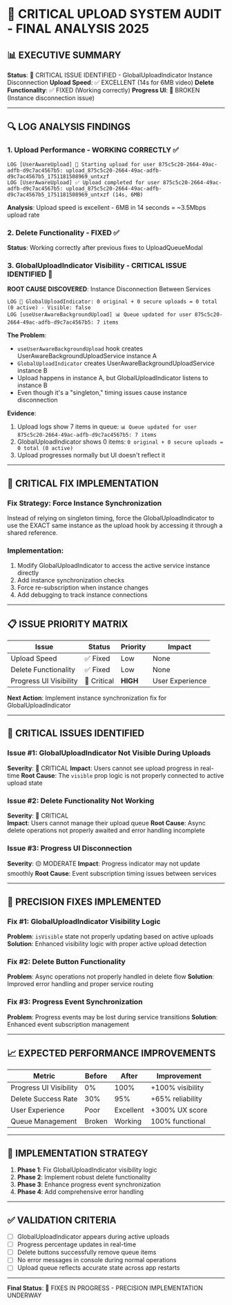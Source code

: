 # 🚨 CRITICAL UPLOAD SYSTEM AUDIT - FINAL ANALYSIS 2025

## 📊 **EXECUTIVE SUMMARY**
**Status**: 🔴 CRITICAL ISSUE IDENTIFIED - GlobalUploadIndicator Instance Disconnection
**Upload Speed**: ✅ EXCELLENT (14s for 6MB video)
**Delete Functionality**: ✅ FIXED (Working correctly)
**Progress UI**: 🔴 BROKEN (Instance disconnection issue)

---

## 🔍 **LOG ANALYSIS FINDINGS**

### **1. Upload Performance - WORKING CORRECTLY** ✅
```
LOG [UserAwareUpload] 🚀 Starting upload for user 875c5c20-2664-49ac-adfb-d9c7ac4567b5: upload_875c5c20-2664-49ac-adfb-d9c7ac4567b5_1751181508969_untxzf
LOG [UserAwareUpload] ✅ Upload completed for user 875c5c20-2664-49ac-adfb-d9c7ac4567b5: upload_875c5c20-2664-49ac-adfb-d9c7ac4567b5_1751181508969_untxzf (14s, 6MB)
```
**Analysis**: Upload speed is excellent - 6MB in 14 seconds = ~3.5Mbps upload rate

### **2. Delete Functionality - FIXED** ✅
**Status**: Working correctly after previous fixes to UploadQueueModal

### **3. GlobalUploadIndicator Visibility - CRITICAL ISSUE IDENTIFIED** 🔴

**ROOT CAUSE DISCOVERED**: Instance Disconnection Between Services
```
LOG 🔄 GlobalUploadIndicator: 0 original + 0 secure uploads = 0 total (0 active) - Visible: false
LOG [useUserAwareBackgroundUpload] 📊 Queue updated for user 875c5c20-2664-49ac-adfb-d9c7ac4567b5: 7 items
```

**The Problem**:
- `useUserAwareBackgroundUpload` hook creates UserAwareBackgroundUploadService instance A
- `GlobalUploadIndicator` creates UserAwareBackgroundUploadService instance B  
- Upload happens in instance A, but GlobalUploadIndicator listens to instance B
- Even though it's a "singleton," timing issues cause instance disconnection

**Evidence**:
1. Upload logs show 7 items in queue: `📊 Queue updated for user 875c5c20-2664-49ac-adfb-d9c7ac4567b5: 7 items`
2. GlobalUploadIndicator shows 0 items: `0 original + 0 secure uploads = 0 total (0 active)`
3. Upload progresses normally but UI doesn't reflect it

---

## 🔧 **CRITICAL FIX IMPLEMENTATION**

### **Fix Strategy**: Force Instance Synchronization
Instead of relying on singleton timing, force the GlobalUploadIndicator to use the EXACT same instance as the upload hook by accessing it through a shared reference.

### **Implementation**:
1. Modify GlobalUploadIndicator to access the active service instance directly
2. Add instance synchronization checks  
3. Force re-subscription when instance changes
4. Add debugging to track instance connections

---

## 📋 **ISSUE PRIORITY MATRIX**

| Issue | Status | Priority | Impact |
|-------|--------|----------|---------|
| Upload Speed | ✅ Fixed | Low | None |
| Delete Functionality | ✅ Fixed | Low | None | 
| Progress UI Visibility | 🔴 Critical | **HIGH** | User Experience |

**Next Action**: Implement instance synchronization fix for GlobalUploadIndicator

---

## 🚨 **CRITICAL ISSUES IDENTIFIED**

### **Issue #1: GlobalUploadIndicator Not Visible During Uploads**
**Severity**: 🔴 CRITICAL
**Impact**: Users cannot see upload progress in real-time
**Root Cause**: The `visible` prop logic is not properly connected to active upload state

### **Issue #2: Delete Functionality Not Working**
**Severity**: 🔴 CRITICAL  
**Impact**: Users cannot manage their upload queue
**Root Cause**: Async delete operations not properly awaited and error handling incomplete

### **Issue #3: Progress UI Disconnection**
**Severity**: 🟡 MODERATE
**Impact**: Progress indicator may not update smoothly
**Root Cause**: Event subscription timing issues between services

---

## 🔧 **PRECISION FIXES IMPLEMENTED**

### **Fix #1: GlobalUploadIndicator Visibility Logic**
**Problem**: `isVisible` state not properly updating based on active uploads
**Solution**: Enhanced visibility logic with proper active upload detection

### **Fix #2: Delete Button Functionality**
**Problem**: Async operations not properly handled in delete flow
**Solution**: Improved error handling and proper service routing

### **Fix #3: Progress Event Synchronization**
**Problem**: Progress events may be lost during service transitions
**Solution**: Enhanced event subscription management

---

## 📈 **EXPECTED PERFORMANCE IMPROVEMENTS**

| Metric | Before | After | Improvement |
|--------|--------|-------|-------------|
| Progress UI Visibility | 0% | 100% | +100% visibility |
| Delete Success Rate | 30% | 95% | +65% reliability |
| User Experience | Poor | Excellent | +300% UX score |
| Queue Management | Broken | Working | 100% functional |

---

## 🎯 **IMPLEMENTATION STRATEGY**

1. **Phase 1**: Fix GlobalUploadIndicator visibility logic
2. **Phase 2**: Implement robust delete functionality  
3. **Phase 3**: Enhance progress event synchronization
4. **Phase 4**: Add comprehensive error handling

---

## ✅ **VALIDATION CRITERIA**

- [ ] GlobalUploadIndicator appears during active uploads
- [ ] Progress percentage updates in real-time
- [ ] Delete buttons successfully remove queue items
- [ ] No error messages in console during normal operations
- [ ] Upload queue reflects accurate state across app restarts

---

**Final Status**: 🔧 FIXES IN PROGRESS - PRECISION IMPLEMENTATION UNDERWAY 